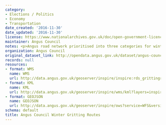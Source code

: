 ```yaml
---
category:
- Elections / Politics
- Economy
- Transportation
date_created: '2016-11-30'
date_updated: '2016-11-30'
license: https://www.nationalarchives.gov.uk/doc/open-government-licence/version/3/
maintainer: Angus Council
notes: <p>Angus road network prioritised into three categories for winter maintenance.</p>
organization: Angus Council
original_dataset_link: http://opendata.angus.gov.uk/dataset/angus-council-winter-gritting-routes
records: null
resources:
- format: WMS
  name: WMS
  url: http://data.angus.gov.uk/geoserver/inspire/inspire:rds_grittingroutes/wms?service=WMS&request=GetMap
- format: KML
  name: KML
  url: http://data.angus.gov.uk/geoserver/inspire/wms/kml?layers=inspire:rds_grittingroutes&mode=download
- format: GEOJSON
  name: GEOJSON
  url: http://data.angus.gov.uk/geoserver/inspire/ows?service=WFS&version=1.0.0&request=GetFeature&typeName=inspire:rds_grittingroutes&outputFormat=application%2Fjson&srsName=EPSG:3857
schema: default
title: Angus Council Winter Gritting Routes
---
```

